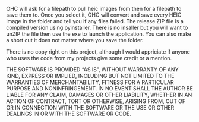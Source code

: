 OHC will ask for a filepath to pull heic images from then for a filepath to save them to. Once you select it, OHC will convert and save every HEIC image in the folder and tell you if any files failed.
The release ZIP file is a compiled version using pyinstaller. There is no insaller but you will want to unZIP the file then use the exe to launch the application. You can also make a short cut it does not matter where you save the folder.

There is no copy right on this project, although I would appriciate if anyone who uses the code from my projects give some credit or a mention.

THE SOFTWARE IS PROVIDED “AS IS”, WITHOUT WARRANTY OF ANY KIND, EXPRESS OR IMPLIED, INCLUDING BUT NOT LIMITED TO THE WARRANTIES OF MERCHANTABILITY, FITNESS FOR A PARTICULAR PURPOSE AND NONINFRINGEMENT. IN NO EVENT SHALL THE AUTHOR BE LIABLE FOR ANY CLAIM, DAMAGES OR OTHER LIABILITY, WHETHER IN AN ACTION OF CONTRACT, TORT OR OTHERWISE, ARISING FROM, OUT OF OR IN CONNECTION WITH THE SOFTWARE OR THE USE OR OTHER DEALINGS IN OR WITH THE SOFTWARE OR CODE.

